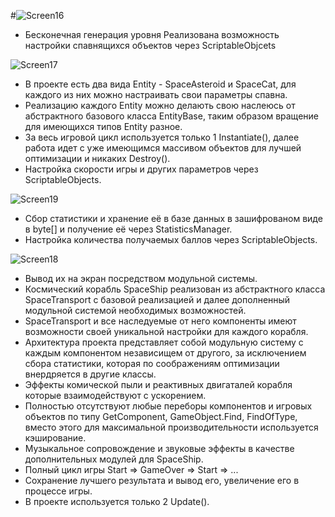 #![Screen16](https://user-images.githubusercontent.com/59829650/164462429-f284a254-ea43-46ac-a0af-970696fde12d.png)

- Бесконечная генерация уровня
  Реализована возможность настройки спавнящихся объектов через ScriptableObjcets 
  
 ![Screen17](https://user-images.githubusercontent.com/59829650/164463032-e98d861e-9137-4426-bd24-dcc26eb5e61f.png)
 
- В проекте есть два вида Entity - SpaceAsteroid и SpaceCat, для каждого из них можно настраивать свои параметры спавна.
- Реализацию каждого Entity можно делають свою наслеюсь от абстрактного базового класса EntityBase, таким образом вращение для имеющихся типов Entity разное.
- За весь игровой цикл используется только 1 Instantiate(), далее работа идет с уже имеющимся массивом объектов для лучшей оптимизации
 и никаких Destroy().
- Настройка скорости игры и других параметров через ScriptableObjects.

 ![Screen19](https://user-images.githubusercontent.com/59829650/164464256-499a7700-addd-4508-bdb3-64920ab31929.png)

- Сбор статистики и хранение её в базе данных в зашифрованом виде в byte[] и получение её через StatisticsManager.
- Настройка количества получаемых баллов через ScriptableObjects.

 ![Screen18](https://user-images.githubusercontent.com/59829650/164463997-ae96ce81-06a4-4d6f-be6a-62a30ef61d04.png)

- Вывод их на экран посредством модульной системы.
- Космический корабль SpaceShip реализован из абстрактного класса SpaceTransport с базовой реализацией и далее дополненный модульной системой необходимых возможностей.
- SpaceTransport и все наследуемые от него компоненты имеют возможности своей уникальной настройки для каждого корабля.
- Архитектура проекта представляет собой модульную систему с каждым компонентом независищем от другого, за исключением сбора статистики, которая по соображениям оптимизации внердряется в другие классы.
- Эффекты комической пыли и реактивных двигаталей корабля которые взаимодействуют с ускорением.
- Полностью отсутствуют любые переборы компонентов и игровых объектов по типу GetComponent, GameObject.Find, FindOfType, вместо этого для максимальной производительности используется кэширование.
- Музыкальное сопровождение и звуковые эффекты в качестве дополнительных модулей для SpaceShip.
- Полный цикл игры Start => GameOver => Start => ...
- Сохранение лучшего результата и вывод его, увеличение его в процессе игры.
- В проекте используется только 2 Update().
